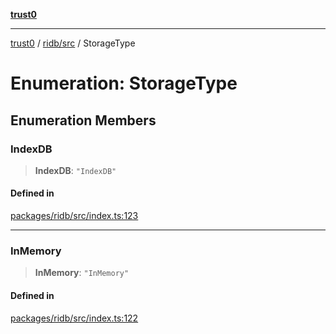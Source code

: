 [**trust0**](../../../README.md)

***

[trust0](../../../README.md) / [ridb/src](../README.md) / StorageType

# Enumeration: StorageType

## Enumeration Members

### IndexDB

> **IndexDB**: `"IndexDB"`

#### Defined in

[packages/ridb/src/index.ts:123](https://github.com/elribonazo/RIDB/blob/7a38590bb34c3fed47a6348e8f9a6eb9c1d2b091/packages/ridb/src/index.ts#L123)

***

### InMemory

> **InMemory**: `"InMemory"`

#### Defined in

[packages/ridb/src/index.ts:122](https://github.com/elribonazo/RIDB/blob/7a38590bb34c3fed47a6348e8f9a6eb9c1d2b091/packages/ridb/src/index.ts#L122)
